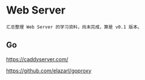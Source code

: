 Web Server  
========  

	汇总整理 Web Server 的学习资料，尚未完成，算是 v0.1 版本。

## Go  

https://caddyserver.com/  

https://github.com/elazarl/goproxy  

